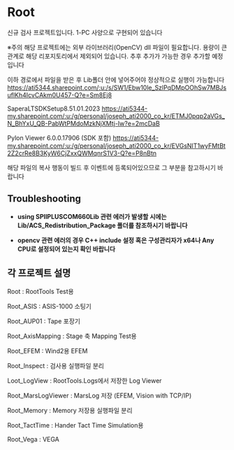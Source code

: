 # Root
신규 검사 프로젝트입니다. 1-PC 사양으로 구현되어 있습니다




※주의
해당 프로젝트에는 외부 라이브러리(OpenCV) dll 파일이 필요합니다. 용량이 큰 관계로 해당 리포지토리에서 제외되어 있습니다. 추후 추가가 가능한 경우 추가할 예정입니다

이하 경로에서 파일을 받은 후 Lib폴더 안에 넣어주어야 정상적으로 실행이 가능합니다
https://ati5344.sharepoint.com/:u:/s/SW1/Ebw10le_SzlPqDMpOOhSw7MBJsuflKh4IcvCAkm0U457-Q?e=Sm8Ej8

SaperaLTSDKSetup8.51.01.2023
https://ati5344-my.sharepoint.com/:u:/g/personal/joseph_ati2000_co_kr/ETMJ0pqp2aVGs_N_BhYxU_QB-PabWtPMdoMzkNjXMtj-Iw?e=2mcDaB

Pylon Viewer 6.0.0.17906 (SDK 포함)
https://ati5344-my.sharepoint.com/:u:/g/personal/joseph_ati2000_co_kr/EVGsNIT1wyFMtBt2Z2crRe8B3KyW6CjZxxQWMqnrS1V3-Q?e=P8nBtn

해당 파일의 복사 행동이 빌드 후 이벤트에 등록되어있으므로 그 부분을 참고하시기 바랍니다

## Troubleshooting

* **using SPIIPLUSCOM660Lib 관련 에러가 발생할 시에는 Lib/ACS_Redistribution_Package 폴더를 참조하시기 바랍니다**

* **opencv 관련 에러의 경우 C++ include 설정 혹은 구성관리자가 x64나 Any CPU로 설정되어 있는지 확인 바랍니다**


## 각 프로젝트 설명

Root : RootTools Test용

Root_ASIS : ASIS-1000 소팅기

Root_AUP01 : Tape 포장기

Root_AxisMapping : Stage 축 Mapping Test용

Root_EFEM : Wind2용 EFEM

Root_Inspect : 검사용 실행파일 분리

Loot_LogView : RootTools.Logs에서 저장한 Log Viewer

Root_MarsLogViewer : MarsLog 저장 (EFEM, Vision with TCP/IP)

Root_Memory : Memory 저장용 실행파일 분리

Root_TactTime : Hander Tact Time Simulation용

Root_Vega : VEGA

